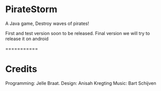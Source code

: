 PirateStorm
===========

A Java game, Destroy waves of pirates!

First and test version soon to be released.
Final version we will try to release it on android

===========

Credits
===========
Programming:  Jelle Braat.
Design:       Anisah Kregting
Music:        Bart Schijven

